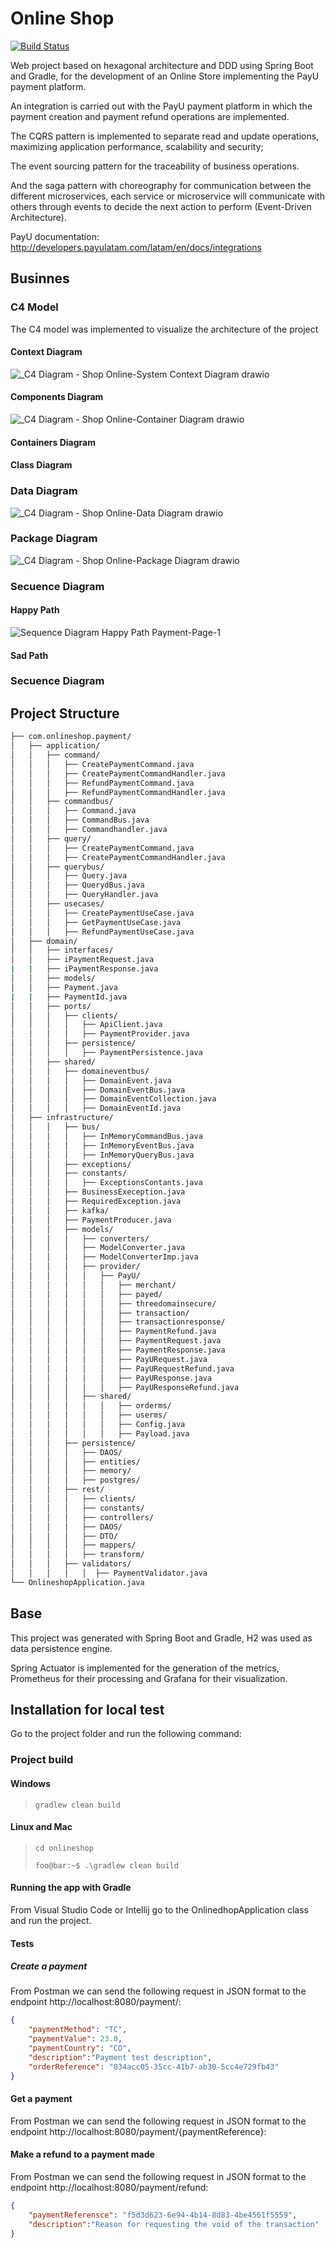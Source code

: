 # Online Shop

[![Build Status](https://travis-ci.org/joemccann/dillinger.svg?branch=master)](https://travis-ci.org/joemccann/dillinger)

Web project based on hexagonal architecture and DDD using Spring Boot and Gradle, for the development of an Online Store implementing the PayU payment platform.

An integration is carried out with the PayU payment platform in which the payment creation and payment refund operations are implemented.

The CQRS pattern is implemented to separate read and update operations, maximizing application performance, scalability and security;

The event sourcing pattern for the traceability of business operations.

And the saga pattern with choreography for communication between the different microservices, each service or microservice will communicate with others through events to decide the next action to perform (Event-Driven Architecture).

PayU documentation: http://developers.payulatam.com/latam/en/docs/integrations


## Businnes 

### C4 Model

The C4 model was implemented to visualize the architecture of the project

#### Context Diagram

![_C4 Diagram - Shop Online-System Context Diagram drawio](https://user-images.githubusercontent.com/23733231/158483457-be152422-13e3-43c1-941e-6e0d52716e76.png)

#### Components Diagram

![_C4 Diagram - Shop Online-Container Diagram drawio](https://user-images.githubusercontent.com/23733231/158484624-dd5c9e14-f3ac-47f0-93ea-132af872004b.png)

#### Containers Diagram

#### Class Diagram

### Data Diagram

![_C4 Diagram - Shop Online-Data Diagram drawio](https://user-images.githubusercontent.com/23733231/158484692-240b0294-b981-4335-918c-f8226688a5a0.png)

### Package Diagram

![_C4 Diagram - Shop Online-Package Diagram drawio](https://user-images.githubusercontent.com/23733231/158484771-7bee0621-47b6-4746-b4f1-b6f621398d16.png)

### Secuence Diagram

#### Happy Path

![Sequence Diagram Happy Path Payment-Page-1](https://user-images.githubusercontent.com/23733231/158486389-30bc27ac-bf2f-4c37-a634-987457348817.png)

#### Sad Path

### Secuence Diagram

## Project Structure

```bash
├── com.onlineshop.payment/
│   ├── application/
│   │   ├── command/
│   │   │   ├── CreatePaymentCommand.java
│   │   │   ├── CreatePaymentCommandHandler.java
│   │   │   ├── RefundPaymentCommand.java
│   │   │   ├── RefundPaymentCommandHandler.java
│   │   ├── commandbus/
│   │   │   ├── Command.java
│   │   │   ├── CommandBus.java
│   │   │   ├── Commandhandler.java
│   │   ├── query/
│   │   │   ├── CreatePaymentCommand.java
│   │   │   ├── CreatePaymentCommandHandler.java
│   │   ├── querybus/
│   │   │   ├── Query.java
│   │   │   ├── QuerydBus.java
│   │   │   ├── QueryHandler.java
│   │   ├── usecases/
│   │   │   ├── CreatePaymentUseCase.java
│   │   │   ├── GetPaymentUseCase.java
│   │   │   ├── RefundPaymentUseCase.java
│   ├── domain/
│   │   ├── interfaces/
│   │   ├── iPaymentRequest.java
|   |   ├── iPaymentResponse.java
│   │   ├── models/
│   │   ├── Payment.java
|   |   ├── PaymentId.java
│   │   ├── ports/
│   │   │   ├── clients/
│   │   │   │   ├── ApiClient.java
│   │   │   │   ├── PaymentProvider.java
│   │   │   ├── persistence/
│   │   │   │   ├── PaymentPersistence.java
│   │   ├── shared/
│   │   │   ├── domaineventbus/
│   │   │   │   ├── DomainEvent.java
│   │   │   │   ├── DomainEventBus.java
│   │   │   │   ├── DomainEventCollection.java
│   │   │   │   ├── DomainEventId.java
│   ├── infrastructure/
│   │   │   ├── bus/
│   │   │   │   ├── InMemoryCommandBus.java
│   │   │   │   ├── InMemoryEventBus.java
│   │   │   │   ├── InMemoryQueryBus.java
│   │   │   ├── exceptions/
│   │   │   ├── constants/
│   │   │   │   ├── ExceptionsContants.java
│   │   │   ├── BusinessExeception.java
│   │   │   ├── RequiredException.java
│   │   │   ├── kafka/
│   │   │   ├── PaymentProducer.java
│   │   │   ├── models/
│   │   │   │   ├── converters/
│   │   │   │   ├── ModelConverter.java
│   │   │   │   ├── ModelConverterImp.java
│   │   │   │   ├── provider/
│   │   │   │   │   ├── PayU/
│   │   │   │   │   │   ├── merchant/
│   │   │   │   │   │   ├── payed/
│   │   │   │   │   │   ├── threedomainsecure/
│   │   │   │   │   │   ├── transaction/
│   │   │   │   │   │   ├── transactionresponse/
│   │   │   │   │   │   ├── PaymentRefund.java
│   │   │   │   │   │   ├── PaymentRequest.java
│   │   │   │   │   │   ├── PaymentResponse.java
│   │   │   │   │   │   ├── PayURequest.java
│   │   │   │   │   │   ├── PayURequestRefund.java
│   │   │   │   │   │   ├── PayUResponse.java
│   │   │   │   │   │   ├── PayUResponseRefund.java
│   │   │   │   ├── shared/
│   │   │   │   │   │   ├── orderms/
│   │   │   │   │   │   ├── userms/
│   │   │   │   │   │   ├── Config.java
│   │   │   │   │   │   ├── Payload.java
│   │   │   ├── persistence/
│   │   │   │   ├── DAOS/
│   │   │   │   ├── entities/
│   │   │   │   ├── memory/
│   │   │   │   ├── postgres/
│   │   │   ├── rest/
│   │   │   │   ├── clients/
│   │   │   │   ├── constants/
│   │   │   │   ├── controllers/
│   │   │   │   ├── DAOS/
│   │   │   │   ├── DTO/
│   │   │   │   ├── mappers/
│   │   │   │   ├── transform/
│   │   │   ├── validators/
│   │   │   │   │  ├── PaymentValidator.java
└── OnlineshopApplication.java
```
## Base
This project was generated with Spring Boot and Gradle, H2 was used as data persistence engine.

Spring Actuator is implemented for the generation of the metrics, Prometheus for their processing and Grafana for their visualization.

## Installation for local test
  
Go to the project folder and run the following command:

### Project build
#### Windows
> ```gradlew clean build```
  
#### Linux and Mac
> ```cd onlineshop```
>  
> ```foo@bar:~$ .\gradlew clean build```

#### Running the app with Gradle
From Visual Studio Code or Intellij go to the OnlinedhopApplication class and run the project.

#### Tests

##### Create a payment

From Postman we can send the following request in JSON format to the endpoint http://localhost:8080/payment/:

```json
{
    "paymentMethod": "TC",
    "paymentValue": 23.0,
    "paymentCountry": "CO",
    "description":"Payment test description",
    "orderReference": "034acc05-35cc-41b7-ab30-5cc4e729fb43"
}
```

#### Get a payment

From Postman we can send the following request in JSON format to the endpoint http://localhost:8080/payment/{paymentReference}:


#### Make a refund to a payment made


From Postman we can send the following request in JSON format to the endpoint http://localhost:8080/payment/refund:

```json
{
    "paymentReferensce": "f5d3d623-6e94-4b14-8d83-4be4561f5559",
    "description":"Reason for requesting the void of the transaction"
}
```
